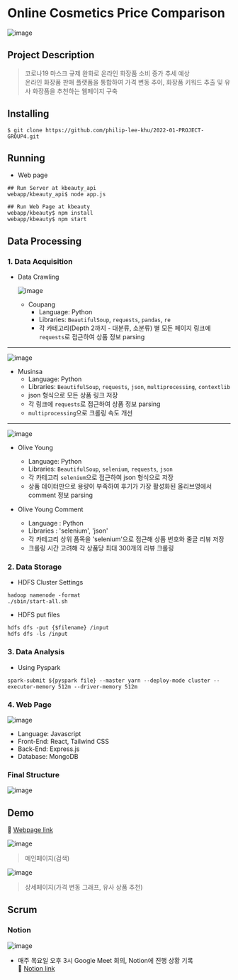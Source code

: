 # Online Cosmetics Price Comparison

![image](https://user-images.githubusercontent.com/47781507/174441774-18d2c307-9e1c-427c-9f1d-6b9d289f65e7.png)

## Project Description

> 코로나19 마스크 규제 완화로 온라인 화장품 소비 증가 추세 예상 <br>
> 온라인 화장품 판매 플랫폼을 통합하여 가격 변동 추이, 화장품 키워드 추출 및 유사 화장품을 추천하는 웹페이지 구축

## Installing

```
$ git clone https://github.com/philip-lee-khu/2022-01-PROJECT-GROUP4.git
```

## Running

- Web page

```
## Run Server at kbeauty_api
webapp/kbeauty_api$ node app.js

## Run Web Page at kbeauty
webapp/kbeauty$ npm install
webapp/kbeauty$ npm start
```

## Data Processing

### 1. Data Acquisition

- Data Crawling

  ![image](https://user-images.githubusercontent.com/47781507/174441677-6b31796c-c271-4838-a167-9188f81f97a8.png)

  - Coupang
    - Language: Python
    - Libraries: `BeautifulSoup`, `requests`, `pandas`, `re`
    - 각 카테고리(Depth 2까지 - 대분류, 소분류) 별 모든 페이지 링크에 `requests`로 접근하여 상품 정보 parsing

---

![image](https://user-images.githubusercontent.com/47781507/174441644-4a5524aa-616c-4b80-8b0a-0e0af2a911f6.png)

- Musinsa
  - Language: Python
  - Libraries: `BeautifulSoup`, `requests`, `json`, `multiprocessing`, `contextlib`
  - json 형식으로 모든 상품 링크 저장
  - 각 링크에 `requests`로 접근하여 상품 정보 parsing
  - `multiprocessing`으로 크롤링 속도 개선

---

![image](https://user-images.githubusercontent.com/47781507/174441656-32215742-8d0a-4a11-a3b7-e92873144bb4.png)

- Olive Young

  - Language: Python
  - Libraries: `BeautifulSoup`, `selenium`, `requests`, `json`
  - 각 카테고리 `selenium`으로 접근하여 json 형식으로 저장
  - 상품 데이터만으로 용량이 부족하여 후기가 가장 활성화된 올리브영에서 comment 정보 parsing

- Olive Young Comment
  - Language : Python
  - Libraries : 'selenium', 'json'
  - 각 카테고리 상위 품목을 'selenium'으로 접근해 상품 번호와 줄글 리뷰 저장
  - 크롤링 시간 고려해 각 상품당 최대 300개의 리뷰 크롤링

### 2. Data Storage

- HDFS Cluster Settings

```
hadoop namenode -format
./sbin/start-all.sh
```

- HDFS put files

```
hdfs dfs -put {$filename} /input
hdfs dfs -ls /input
```

### 3. Data Analysis

- Using Pyspark

```
spark-submit ${pyspark file} --master yarn --deploy-mode cluster --executor-memory 512m --driver-memory 512m
```

### 4. Web Page

![image](https://user-images.githubusercontent.com/47781507/174441800-a4967ab7-e887-4a28-96bb-a0c409dfc762.png)

- Language: Javascript
- Front-End: React, Tailwind CSS
- Back-End: Express.js
- Database: MongoDB

### Final Structure

![image](https://user-images.githubusercontent.com/47781507/174441812-5f0a0591-87a9-4e3f-a28f-f2679e49c2d3.png)

## Demo

🔗 [Webpage link](http://3.34.179.67:8080/)

![image](https://user-images.githubusercontent.com/47781507/174441844-6ea4a136-f325-48a9-affe-2aabd6d3f339.png)

> 메인페이지(검색)

![image](https://user-images.githubusercontent.com/47781507/174441825-8b8e2bb6-fd6a-4203-8d0e-6780b19b1a8f.png)

> 상세페이지(가격 변동 그래프, 유사 상품 추천)

## Scrum

### Notion

![image](https://user-images.githubusercontent.com/47781507/174441980-83abe3e0-f044-4f76-8af7-4c76de080c2c.png)

- 매주 목요일 오후 3시 Google Meet 회의, Notion에 진행 상황 기록 <br>
  🔗 [Notion link](https://sprinkle-rodent-a50.notion.site/Online-Cosmetics-Price-Comparison-204ec4397cac49cf8ea07e735db09b6f)
